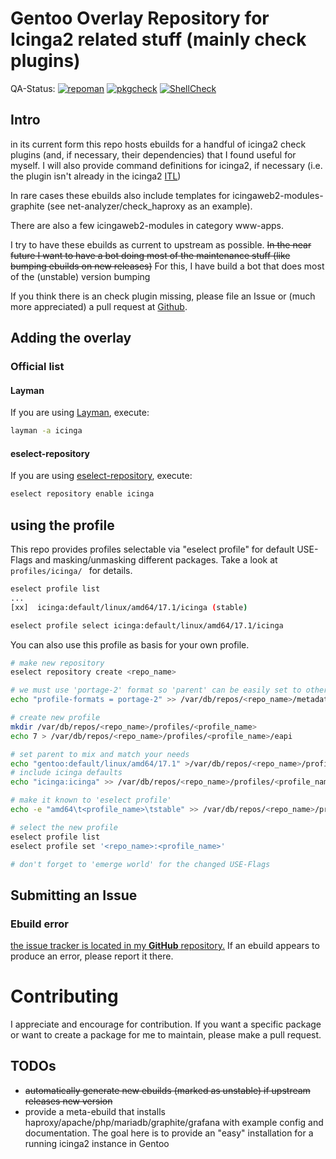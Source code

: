 # Gentoo Overlay Repository for Icinga2 related stuff (mainly check plugins)
QA-Status:
[![repoman](https://github.com/antonfischl1980/icinga/actions/workflows/repoman.yml/badge.svg)](https://github.com/antonfischl1980/icinga/actions/workflows/repoman.yml)
[![pkgcheck](https://github.com/antonfischl1980/icinga/actions/workflows/pkgcheck.yml/badge.svg)](https://github.com/antonfischl1980/icinga/actions/workflows/pkgcheck.yml)
[![ShellCheck](https://github.com/antonfischl1980/icinga/actions/workflows/shellcheck.yml/badge.svg)](https://github.com/antonfischl1980/icinga/actions/workflows/shellcheck.yml)

## Intro
in its current form this repo hosts ebuilds for a handful of icinga2 check plugins (and, if necessary, their dependencies) that I found useful for myself.
I will also provide command definitions for icinga2, if necessary (i.e. the plugin isn't already in the icinga2 [ITL](https://icinga.com/docs/icinga-2/latest/doc/10-icinga-template-library/))

In rare cases these ebuilds also include templates for icingaweb2-modules-graphite (see net-analyzer/check_haproxy as an example).

There are also a few icingaweb2-modules in category www-apps.

I try to have these ebuilds as current to upstream as possible. ~~In the near future I want to have a bot doing most of the maintenance stuff (like bumping ebuilds on new releases)~~ For this, I have build a bot that does most of the (unstable) version bumping

If you think there is an check plugin missing, please file an Issue or (much more appreciated) a pull request at [Github](https://github.com/antonfischl1980/icinga).

## Adding the overlay

### Official list

#### Layman

If you are using [Layman](https://wiki.gentoo.org/wiki/Layman), execute:

``` sh
layman -a icinga
```

#### eselect-repository

If you are using [eselect-repository](https://wiki.gentoo.org/wiki/Eselect/Repository), execute:

``` sh
eselect repository enable icinga
```

## using the profile

This repo provides profiles selectable via "eselect profile" for default USE-Flags and masking/unmasking different packages.
Take a look at ``profiles/icinga/ `` for details.
``` sh
eselect profile list
...
[xx]  icinga:default/linux/amd64/17.1/icinga (stable)

eselect profile select icinga:default/linux/amd64/17.1/icinga
```

You can also use this profile as basis for your own profile.
``` sh
# make new repository
eselect repository create <repo_name>

# we must use 'portage-2' format so 'parent' can be easily set to other repos
echo "profile-formats = portage-2" >> /var/db/repos/<repo_name>/metadata/layout.conf

# create new profile
mkdir /var/db/repos/<repo_name>/profiles/<profile_name>
echo 7 > /var/db/repos/<repo_name>/profiles/<profile_name>/eapi

# set parent to mix and match your needs
echo "gentoo:default/linux/amd64/17.1" >/var/db/repos/<repo_name>/profiles/<profile_name>/parent
# include icinga defaults
echo "icinga:icinga" >> /var/db/repos/<repo_name>/profiles/<profile_name>/parent

# make it known to 'eselect profile'
echo -e "amd64\t<profile_name>\tstable" >> /var/db/repos/<repo_name>/profiles/profiles.desc

# select the new profile
eselect profile list
eselect profile set '<repo_name>:<profile_name>'

# don't forget to 'emerge world' for the changed USE-Flags
```

## Submitting an Issue

### Ebuild error

[the issue tracker is located in my **GitHub** repository.](https://github.com/antonfischl1980/icinga/issues) If an ebuild appears to produce an error, please report it there.


# Contributing

I appreciate and encourage for contribution. If you want a specific package or want to create a package for me to maintain, please make a pull request.


## TODOs

* ~~automatically generate new ebuilds (marked as unstable) if upstream releases new version~~
* provide a meta-ebuild that installs haproxy/apache/php/mariadb/graphite/grafana with example config and documentation. The goal here is to provide an "easy" installation for a running icinga2 instance in Gentoo
